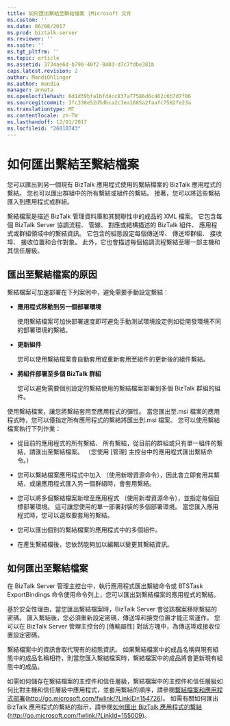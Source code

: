 ```yaml
---
title: 如何匯出繫結至繫結檔案 |Microsoft 文件
ms.custom: ''
ms.date: 06/08/2017
ms.prod: biztalk-server
ms.reviewer: ''
ms.suite: ''
ms.tgt_pltfrm: ''
ms.topic: article
ms.assetid: 3734ae6d-b790-40f2-8403-d7c7fdbe381b
caps.latest.revision: 2
author: MandiOhlinger
ms.author: mandia
manager: anneta
ms.openlocfilehash: 6d1d39bfa1bfd4cc837a77586d6c462c6b7d7f06
ms.sourcegitcommit: 3fc338e52d5dbca2c3ea1685a2faafc7582fe23a
ms.translationtype: MT
ms.contentlocale: zh-TW
ms.lasthandoff: 12/01/2017
ms.locfileid: "26010743"
---
```

# <a name="how-to-export-bindings-to-a-binding-file"></a>如何匯出繫結至繫結檔案
您可以匯出到另一個現有 BizTalk 應用程式使用的繫結檔案的 BizTalk 應用程式的繫結。 您也可以匯出群組中的所有繫結或組件的繫結。 接著，您可以將這些繫結匯入到應用程式或群組。  
  
 繫結檔案是描述 BizTalk 管理資料庫和其關聯性中的成品的 XML 檔案。 它包含每個 BizTalk Server 協調流程、 管線、 對應或結構描述的 BizTalk 組件、 應用程式或群組領域中的繫結資訊。 它包含的組態設定每個傳送埠、 傳送埠群組、 接收埠、 接收位置和合作對象。 此外，它也會描述每個協調流程繫結至哪一部主機和其信任層級。  
  
## <a name="why-to-export-to-a-binding-file"></a>匯出至繫結檔案的原因  
 繫結檔案可加速部署在下列案例中，避免需要手動設定繫結：  
  
-   **應用程式移動到另一個部署環境**  
  
     使用繫結檔案可加快部署速度即可避免手動測試環境設定例如從開發環境不同的部署環境的繫結。  
  
-   **更新組件**  
  
     您可以使用繫結檔案會自動套用或重新套用至組件的更新後的組件繫結。  
  
-   **將組件部署至多個 BizTalk 群組**  
  
     您可以避免需要個別設定的繫結使用的繫結檔案部署到多個 BizTalk 群組的組件。  
  
 使用繫結檔案，讓您將繫結套用至應用程式的彈性。 當您匯出至.msi 檔案的應用程式時，您可以僅指定所有應用程式的繫結將匯出到.msi 檔案。 您可以使用繫結檔案執行下列作業：  
  
-   從目前的應用程式的所有繫結、 所有繫結，從目前的群組或只有單一組件的繫結，請匯出至繫結檔案。 （您使用 [管理] 主控台中的應用程式匯出繫結命令。）  
  
-   您可以繫結檔案應用程式中加入 （使用新增資源命令），因此會立即套用其繫結，或讓應用程式匯入另一個群組時，會套用繫結。  
  
-   您可以將多個繫結檔案新增至應用程式 （使用新增資源命令），並指定每個目標部署環境。 這可讓您使用的單一部署封裝的多個部署環境。 當您匯入應用程式時，您可以選取要套用的繫結。  
  
-   您可以匯出個別的繫結檔案的應用程式中的多個組件。  
  
-   在產生繫結檔後，您依然能夠加以編輯以變更其繫結資訊。  
  
## <a name="how-to-export-to-a-binding-file"></a>如何匯出至繫結檔案  
 在 BizTalk Server 管理主控台中，執行應用程式匯出繫結命令或 BTSTask ExportBindings 命令使用命令列上，您可以匯出到繫結檔案的應用程式的繫結。  
  
 基於安全性理由，當您匯出繫結檔案時，BizTalk Server 會從該檔案移除繫結的密碼。 匯入繫結後，您必須重新設定密碼，傳送埠和接受位置才能正常運作。 您可以在 BizTalk Server 管理主控台的 [傳輸屬性] 對話方塊中，為傳送埠或接收位置設定密碼。  
  
 繫結檔案中的資訊會取代現有的組態資訊。 如果繫結檔案中的成品名稱與現有組態中的成品名稱相符，則當您匯入繫結檔案時，繫結檔案中的成品將會更新現有組態中的成品。  
  
 如需如何儲存在繫結檔案的主控件和信任層級，繫結檔案中的主控件和信任層級如何比對主機和信任層級中應用程式，並套用繫結的順序，請參閱[繫結檔案和應用程式部署](http://go.microsoft.com/fwlink/?LinkID=154726)(http://go.microsoft.com/fwlink/?LinkID=154726)。 如需有關如何匯出 BizTalk 應用程式的繫結的指示，請參閱[如何匯出 BizTalk 應用程式的繫結](http://go.microsoft.com/fwlink/?LinkId=155009)(http://go.microsoft.com/fwlink/?LinkId=155009)。